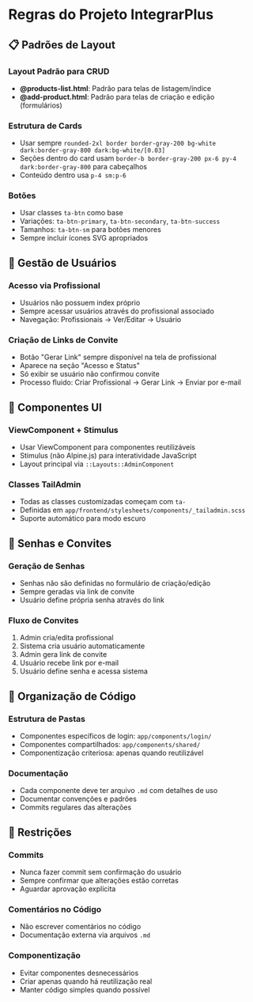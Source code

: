 # Regras do Projeto IntegrarPlus

## 📋 Padrões de Layout

### Layout Padrão para CRUD
- **@products-list.html**: Padrão para telas de listagem/índice
- **@add-product.html**: Padrão para telas de criação e edição (formulários)

### Estrutura de Cards
- Usar sempre `rounded-2xl border border-gray-200 bg-white dark:border-gray-800 dark:bg-white/[0.03]`
- Seções dentro do card usam `border-b border-gray-200 px-6 py-4 dark:border-gray-800` para cabeçalhos
- Conteúdo dentro usa `p-4 sm:p-6`

### Botões
- Usar classes `ta-btn` como base
- Variações: `ta-btn-primary`, `ta-btn-secondary`, `ta-btn-success`
- Tamanhos: `ta-btn-sm` para botões menores
- Sempre incluir ícones SVG apropriados

## 👥 Gestão de Usuários

### Acesso via Profissional
- Usuários não possuem index próprio
- Sempre acessar usuários através do profissional associado
- Navegação: Profissionais → Ver/Editar → Usuário

### Criação de Links de Convite
- Botão "Gerar Link" sempre disponível na tela de profissional
- Aparece na seção "Acesso e Status"
- Só exibir se usuário não confirmou convite
- Processo fluido: Criar Profissional → Gerar Link → Enviar por e-mail

## 🎨 Componentes UI

### ViewComponent + Stimulus
- Usar ViewComponent para componentes reutilizáveis
- Stimulus (não Alpine.js) para interatividade JavaScript
- Layout principal via `::Layouts::AdminComponent`

### Classes TailAdmin
- Todas as classes customizadas começam com `ta-`
- Definidas em `app/frontend/stylesheets/components/_tailadmin.scss`
- Suporte automático para modo escuro

## 🔐 Senhas e Convites

### Geração de Senhas
- Senhas não são definidas no formulário de criação/edição
- Sempre geradas via link de convite
- Usuário define própria senha através do link

### Fluxo de Convites
1. Admin cria/edita profissional
2. Sistema cria usuário automaticamente
3. Admin gera link de convite
4. Usuário recebe link por e-mail
5. Usuário define senha e acessa sistema

## 📁 Organização de Código

### Estrutura de Pastas
- Componentes específicos de login: `app/components/login/`
- Componentes compartilhados: `app/components/shared/`
- Componentização criteriosa: apenas quando reutilizável

### Documentação
- Cada componente deve ter arquivo `.md` com detalhes de uso
- Documentar convenções e padrões
- Commits regulares das alterações

## 🚫 Restrições

### Commits
- Nunca fazer commit sem confirmação do usuário
- Sempre confirmar que alterações estão corretas
- Aguardar aprovação explícita

### Comentários no Código
- Não escrever comentários no código
- Documentação externa via arquivos `.md`

### Componentização
- Evitar componentes desnecessários
- Criar apenas quando há reutilização real
- Manter código simples quando possível
